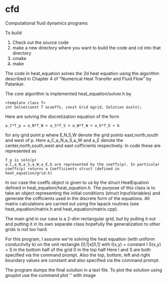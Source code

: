 # cfd
Computational fluid dynamics programs

To build
1. Check out the source code
2. make a new directory where you want to build the code and cd into that directory 
3. cmake <directory where code was cloned into>
4. make 

The code in heat_equation solves the 2d heat equation using the algorithm described in Chapter 4 of "Numerical Heat Transfer and Fluid Flow" by Patankar. 

The core algorithm is implemented heat_equation/solver.h by

    <template class T> 
    int Solve(const T &coeffs, const Grid &grid, Solution &soln);

Here are solving the discretization equation of the form

    a_C*T_p = a_N*T_N + a_S*T_S + a_W*T_W + a_E*T_E + b 

for any grid point p where E,N,S,W denote the grid points east,north,south and west of p. Here a_C,a_N,a_S,a_W and a_E denote the center,north,south,west and east cofficients respectively. In code these are represented as

    T_p is soln(p) 
    a_C,a_N,a_S,a_W,a_E,b are represented by the coeffs(p). In particular coeffs(p) returns a Coefficients struct (defined in heat_equation/grid.h)

In our case the coeffs object is given to us by the struct HeatEquation defined in heat_equation/heat_equation.h. The purpose of this class is to take an object representing the initial conditions (struct InputVariables) and generate the cofficients used in the discrete form of the equations. All matrix calculations are carried out using the lapack routines (see heat_equation/matrix.h and heat_equation/matrix.cpp).

The main grid in our case is a 2-dim rectangular grid, but by pulling it out and putting it in its own separate class hopefully the generalization to other grids is not too hard.

For this program, I assume we're solving the heat equation (with uniform conductivity k) on the unit rectangle [0,1]x[0,1] with
    I(x,y) = constant I
    S(x,y) = S in the bottom half of the grid
             0 in the top half
    Here I and S are both specified via the command prompt. Also the top, bottom, left and right boundary values are constant and also specified via the command prompt.

The program dumps the final solution in a text file. To plot the solution using gnuplot use the command
    plot '<output file>' with image
